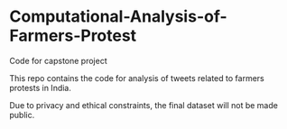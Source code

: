 # Computational-Analysis-of-Farmers-Protest
Code for capstone project 

This repo contains the code for analysis of tweets related to farmers protests in India. 

Due to privacy and ethical constraints, the final dataset will not be made public. 
